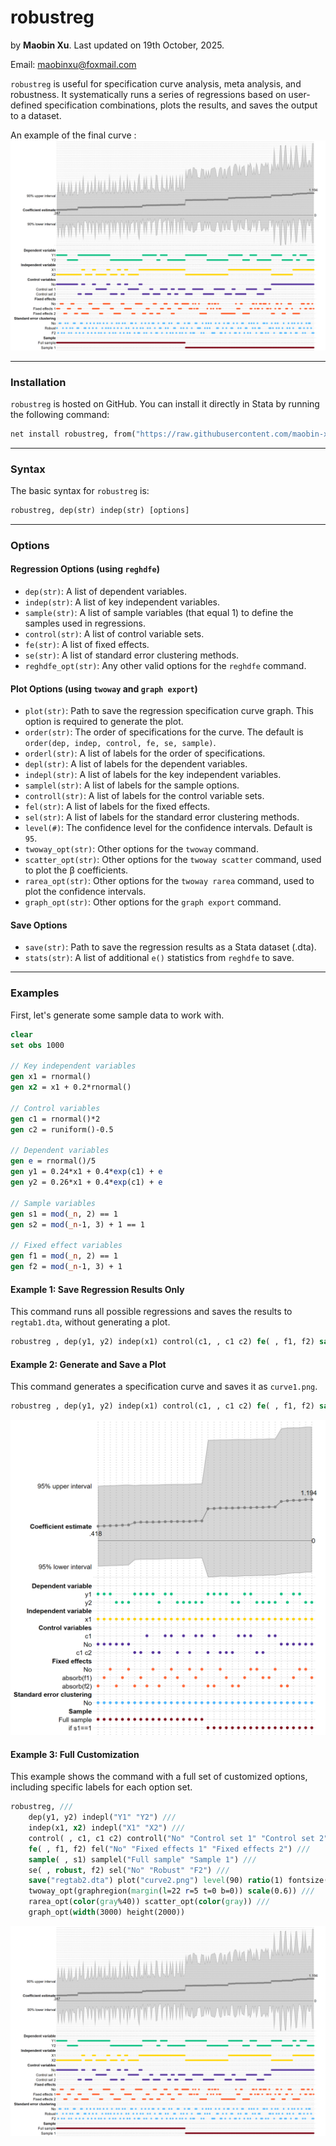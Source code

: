 # robustreg

by **Maobin Xu**. Last updated on 19th October, 2025.

Email: maobinxu@foxmail.com

`robustreg` is useful for specification curve analysis, meta analysis, and robustness. It systematically runs a series of regressions based on user-defined specification combinations, plots the results, and saves the output to a dataset.

An example of the final curve :
![Figure 2](fig/curve2.png)

---

### Installation

`robustreg` is hosted on GitHub. You can install it directly in Stata by running the following command:

```stata
net install robustreg, from("https://raw.githubusercontent.com/maobin-xu/robustreg/main/") replace
```

---

### Syntax

The basic syntax for `robustreg` is:

```stata
robustreg, dep(str) indep(str) [options]
```

---

### Options

#### Regression Options (using `reghdfe`)

* `dep(str)`: A list of dependent variables.
* `indep(str)`: A list of key independent variables.
* `sample(str)`: A list of sample variables (that equal 1) to define the samples used in regressions.
* `control(str)`: A list of control variable sets.
* `fe(str)`: A list of fixed effects.
* `se(str)`: A list of standard error clustering methods.
* `reghdfe_opt(str)`: Any other valid options for the `reghdfe` command.

#### Plot Options (using `twoway` and `graph export`)

* `plot(str)`: Path to save the regression specification curve graph. This option is required to generate the plot.
* `order(str)`: The order of specifications for the curve. The default is `order(dep, indep, control, fe, se, sample)`.
* `orderl(str)`: A list of labels for the order of specifications.
* `depl(str)`: A list of labels for the dependent variables.
* `indepl(str)`: A list of labels for the key independent variables.
* `samplel(str)`: A list of labels for the sample options.
* `controll(str)`: A list of labels for the control variable sets.
* `fel(str)`: A list of labels for the fixed effects.
* `sel(str)`: A list of labels for the standard error clustering methods.
* `level(#)`: The confidence level for the confidence intervals. Default is `95`.
* `twoway_opt(str)`: Other options for the `twoway` command.
* `scatter_opt(str)`: Other options for the `twoway scatter` command, used to plot the β coefficients.
* `rarea_opt(str)`: Other options for the `twoway rarea` command, used to plot the confidence intervals.
* `graph_opt(str)`: Other options for the `graph export` command.

#### Save Options

* `save(str)`: Path to save the regression results as a Stata dataset (.dta).
* `stats(str)`: A list of additional `e()` statistics from `reghdfe` to save.

---

### Examples

First, let's generate some sample data to work with.

```stata
clear
set obs 1000

// Key independent variables
gen x1 = rnormal()
gen x2 = x1 + 0.2*rnormal()

// Control variables
gen c1 = rnormal()*2
gen c2 = runiform()-0.5 

// Dependent variables
gen e = rnormal()/5
gen y1 = 0.24*x1 + 0.4*exp(c1) + e
gen y2 = 0.26*x1 + 0.4*exp(c1) + e

// Sample variables
gen s1 = mod(_n, 2) == 1
gen s2 = mod(_n-1, 3) + 1 == 1

// Fixed effect variables
gen f1 = mod(_n, 2) == 1
gen f2 = mod(_n-1, 3) + 1
```

#### Example 1: Save Regression Results Only

This command runs all possible regressions and saves the results to `regtab1.dta`, without generating a plot.

```stata
robustreg , dep(y1, y2) indep(x1) control(c1, , c1 c2) fe( , f1, f2) sample( , s1) se(robust, , f2) save("regtab1")
```

#### Example 2: Generate and Save a Plot

This command generates a specification curve and saves it as `curve1.png`.

```stata
robustreg , dep(y1, y2) indep(x1) control(c1, , c1 c2) fe( , f1, f2) sample( , s1)  plot("curve1.png") twoway_opt(graphregion(margin(l=42 r=5 t=0 b=0))) graph_opt(width(1500) height(1500))
```

![Figure 1](fig/curve1.png)

#### Example 3: Full Customization

This example shows the command with a full set of customized options, including specific labels for each option set.

```stata
robustreg, ///
    dep(y1, y2) indepl("Y1" "Y2") ///
    indep(x1, x2) indepl("X1" "X2") ///
    control( , c1, c1 c2) controll("No" "Control set 1" "Control set 2") ///
    fe( , f1, f2) fel("No" "Fixed effects 1" "Fixed effects 2") ///
    sample( , s1) samplel("Full sample" "Sample 1") ///
    se( , robust, f2) sel("No" "Robust" "F2") ///
    save("regtab2.dta") plot("curve2.png") level(90) ratio(1) fontsize(small) ///
    twoway_opt(graphregion(margin(l=22 r=5 t=0 b=0)) scale(0.6)) ///
    rarea_opt(color(gray%40)) scatter_opt(color(gray)) ///
    graph_opt(width(3000) height(2000))
```

![Figure 2](fig/curve2.png)
